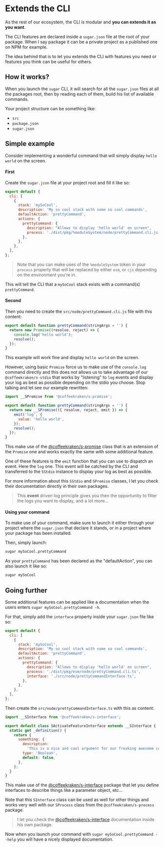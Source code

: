 <!-- This file has been generated using
     the "@coffeekraken/s-markdown-builder" package.
     !!! Do not edit it directly... -->


<!-- body -->

<!--
/**
* @name            Extend the CLI
* @namespace       doc.cli
* @type            Markdown
* @platform        md
* @status          stable
* @menu            Documentation / CLI           /doc/cli/extends
*
* @since           2.0.0
* @author    Olivier Bossel <olivier.bossel@gmail.com> (https://coffeekraken.io)
*/
-->

# Extends the CLI

As the rest of our ecosystem, the CLI is modular and **you can extends it as you want**.

The CLI features are declared inside a `sugar.json` file at the root of your package. When I say package it can be a private project as a published one on NPM for example.

The idea behind that is to let you extends the CLI with features you need or features you think can be useful for others.

## How it works?

When you launch the `sugar` CLI, it will search for all the `sugar.json` files at all the packages root, then by reading each of them, build his list of available commands.

Your project structure can be something like:

-   `src`
-   `package.json`
-   `sugar.json`

## Simple example

Consider implementing a wonderful command that will simply display `hello world` on the screen.

#### First

Create the `sugar.jcon` file at your project root and fill it like so:

```js
export default {
  cli: [
    {
      stack: 'mySoCool',
      description: 'My so cool stack with some so cool commands',
      defaultAction: 'prettyCommand',
      actions: {
        prettyCommand: {
          description: "Allows to display 'hello world' on screen",
          process: './dist/pkg/%moduleSystem/node/prettyCommand.cli.js',
        },
      },
    },
  ],
};

```

> Note that you can make uses of the `%moduleSystem` token in your `process` property that will be replaced by either `esm`, or `cjs` depending on the environment you're in.

This will tell the CLI that a `mySoCool` stack exists with a command(s) `prettyCommand`.

#### Second

Then you need to create the `src/node/prettyCommand.cli.js` file with this content:

```js
export default function prettyCommand(stringArgs = '') {
  return new Promise((resolve, reject) => {
    console.log('hello world');
    resolve();
  });
}

```

This example will work fine and display `hello world` on the screen.

However, using basic `Promise` force us to make use of the `console.log` command directly and this does not allows us to take advantage of our `@coffeekraken/s-stdio` that works by "listening" to `log` events and display your log as best as possible depending on the stdio you choose. Stop talking and let see our example rewritten:

```js
import __SPromise from '@coffeekraken/s-promise';

export default function prettyCommand(stringArgs = '') {
  return new __SPromise(({ resolve, reject, emit }) => {
    emit('log', {
      value: 'hello world',
    });
    resolve();
  });
}

```

This make use of the [@coffeekraken/s-promise](/package/@coffeekraken/s-promise/doc/readme) class that is an extension of the `Promise` one and works exactly the same with some additional feature.

One of these features is the `emit` function that you can use to dispatch an event. Here the `log` one. This event will be catched by the CLI and transferred to the `SStdio` instance to display your log as best as possible.

For more information about this `SStdio` and `SPromise` classes, I let you check their documentation directly in their own packages.

> This **event** driven log principle gives you then the opportunity to filter the logs you want to display, and a lot more...

#### Using your command

To make use of your command, make sure to launch it either through your project where the `sugar.json` that declare it stands, or in a project where your package has been installed.

Then, simply launch:

```bash
sugar mySoCool.prettyCommand

```

As your `prettyCommand` has been declared as the "defaultAction", you can also launch it like so:

```bash
sugar mySoCool

```

## Going further

Some additional features can be applied like a documentation when the users enters `sugar mySoCool.prettyCommand -h`.

For that, simply add the `interface` property inside your `sugar.json` file like so:

```js
export default {
  cli: [
    {
      stack: 'mySoCool',
      description: 'My so cool stack with some so cool commands',
      defaultAction: 'prettyCommand',
      actions: {
        prettyCommand: {
          description: "Allows to display 'hello world' on screen",
          process: './dist/pkg/esm/node/prettyCommand.cli.ts',
          interface: './src/node/prettyCommandInterface.ts',
        },
      },
    },
  ],
};

```

Then create the `src/node/prettyCommandInterface.ts` with this as content:

```js
import __SInterface from '@coffeekraken/s-interface';

export default class SActivateFeatureInterface extends __SInterface {
  static get _definition() {
    return {
      something: {
        description:
          'This is a nice and cool argument for our freaking awesome command!',
        type: 'Boolean',
        default: false,
      },
    };
  }
}

```

This make use of the [@coffeekraken/s-interface](/package/@coffeekraken/s-interface/doc/readme) package that let you define interfaces to describe things like a parameter object, etc...

Note that this `SInterface` class can be used as well for other things and works very well with our `SProcess` class from the `@coffeekraken/s-process` package.

> I let you check the [@coffeekraken/s-interface](/package/@coffeekraken/s-interface/doc/readme) documentation inside his own package.

Now when you launch your command with `sugar mySoCool.prettyCommand --help` you will have a nicely displayed documentation.

